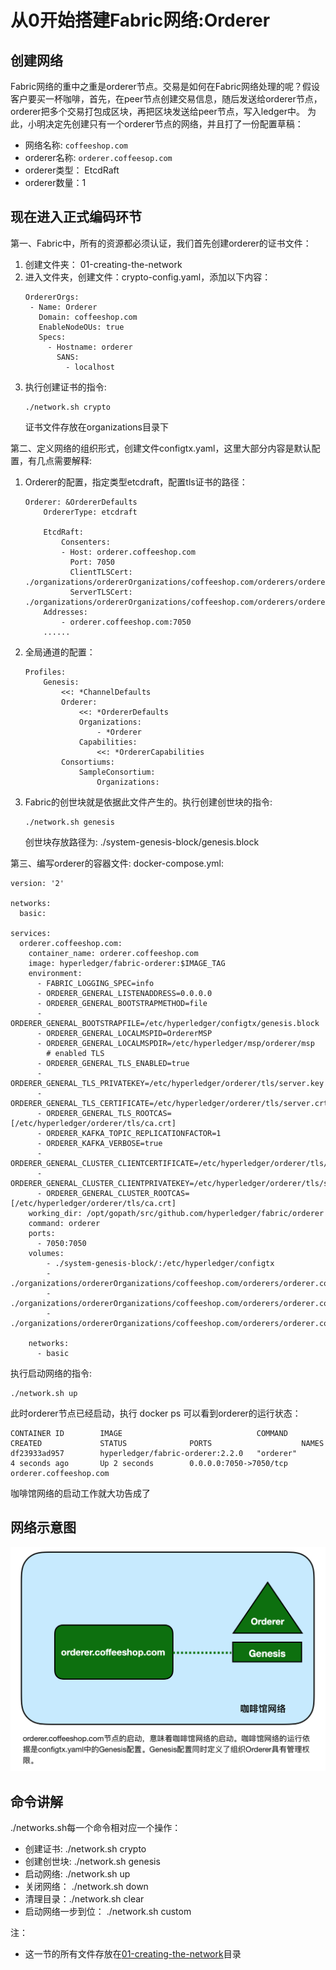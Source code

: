 # 从0开始搭建Fabric网络:Orderer
##  创建网络
Fabric网络的重中之重是orderer节点。交易是如何在Fabric网络处理的呢？假设客户要买一杯咖啡，首先，在peer节点创建交易信息，随后发送给orderer节点，orderer把多个交易打包成区块，再把区块发送给peer节点，写入ledger中。
为此，小明决定先创建只有一个orderer节点的网络，并且打了一份配置草稿：
- 网络名称: `coffeeshop.com`
- orderer名称: `orderer.coffeesop.com`
- orderer类型： EtcdRaft
- orderer数量：1

## 现在进入正式编码环节
第一、Fabric中，所有的资源都必须认证，我们首先创建orderer的证书文件：
1. 创建文件夹： 01-creating-the-network
2. 进入文件夹，创建文件：crypto-config.yaml，添加以下内容：
   ```
   OrdererOrgs:
    - Name: Orderer
      Domain: coffeeshop.com
      EnableNodeOUs: true
      Specs:
        - Hostname: orderer
          SANS:
            - localhost
   ```
3. 执行创建证书的指令:
   ```
   ./network.sh crypto
   ```
   证书文件存放在organizations目录下

第二、定义网络的组织形式，创建文件configtx.yaml，这里大部分内容是默认配置，有几点需要解释:
1. Orderer的配置，指定类型etcdraft，配置tls证书的路径：
    ```
    Orderer: &OrdererDefaults
        OrdererType: etcdraft

        EtcdRaft:
            Consenters:
            - Host: orderer.coffeeshop.com
              Port: 7050
              ClientTLSCert: ./organizations/ordererOrganizations/coffeeshop.com/orderers/orderer.coffeeshop.com/tls/server.crt
              ServerTLSCert: ./organizations/ordererOrganizations/coffeeshop.com/orderers/orderer.coffeeshop.com/tls/server.crt
        Addresses:
            - orderer.coffeeshop.com:7050
        ......
    ```
2. 全局通道的配置：
    ```
    Profiles:
        Genesis:
            <<: *ChannelDefaults
            Orderer:
                <<: *OrdererDefaults
                Organizations:
                    - *Orderer
                Capabilities:
                    <<: *OrdererCapabilities
            Consortiums:
                SampleConsortium:
                    Organizations:
    ```
3. Fabric的创世块就是依据此文件产生的。执行创建创世块的指令: 
   ```
   ./network.sh genesis
   ```
   创世块存放路径为: ./system-genesis-block/genesis.block 

第三、编写orderer的容器文件: docker-compose.yml:
```
version: '2'

networks:
  basic:

services:
  orderer.coffeeshop.com:
    container_name: orderer.coffeeshop.com
    image: hyperledger/fabric-orderer:$IMAGE_TAG
    environment:
      - FABRIC_LOGGING_SPEC=info
      - ORDERER_GENERAL_LISTENADDRESS=0.0.0.0
      - ORDERER_GENERAL_BOOTSTRAPMETHOD=file
      - ORDERER_GENERAL_BOOTSTRAPFILE=/etc/hyperledger/configtx/genesis.block
      - ORDERER_GENERAL_LOCALMSPID=OrdererMSP
      - ORDERER_GENERAL_LOCALMSPDIR=/etc/hyperledger/msp/orderer/msp
        # enabled TLS
      - ORDERER_GENERAL_TLS_ENABLED=true
      - ORDERER_GENERAL_TLS_PRIVATEKEY=/etc/hyperledger/orderer/tls/server.key
      - ORDERER_GENERAL_TLS_CERTIFICATE=/etc/hyperledger/orderer/tls/server.crt
      - ORDERER_GENERAL_TLS_ROOTCAS=[/etc/hyperledger/orderer/tls/ca.crt]
      - ORDERER_KAFKA_TOPIC_REPLICATIONFACTOR=1
      - ORDERER_KAFKA_VERBOSE=true
      - ORDERER_GENERAL_CLUSTER_CLIENTCERTIFICATE=/etc/hyperledger/orderer/tls/server.crt
      - ORDERER_GENERAL_CLUSTER_CLIENTPRIVATEKEY=/etc/hyperledger/orderer/tls/server.key
      - ORDERER_GENERAL_CLUSTER_ROOTCAS=[/etc/hyperledger/orderer/tls/ca.crt]
    working_dir: /opt/gopath/src/github.com/hyperledger/fabric/orderer
    command: orderer
    ports:
      - 7050:7050
    volumes:
        - ./system-genesis-block/:/etc/hyperledger/configtx
        - ./organizations/ordererOrganizations/coffeeshop.com/orderers/orderer.coffeeshop.com/:/etc/hyperledger/msp/orderer
        - ./organizations/ordererOrganizations/coffeeshop.com/orderers/orderer.coffeeshop.com/msp:/etc/hyperledger/orderer/msp
        - ./organizations/ordererOrganizations/coffeeshop.com/orderers/orderer.coffeeshop.com/tls/:/etc/hyperledger/orderer/tls

    networks:
      - basic
```
执行启动网络的指令:
```
./network.sh up
```
此时orderer节点已经启动，执行 docker ps 可以看到orderer的运行状态：
```
CONTAINER ID        IMAGE                              COMMAND             CREATED             STATUS              PORTS                    NAMES
df23933ad957        hyperledger/fabric-orderer:2.2.0   "orderer"           4 seconds ago       Up 2 seconds        0.0.0.0:7050->7050/tcp   orderer.coffeeshop.com
```
咖啡馆网络的启动工作就大功告成了

## 网络示意图
![orderer](/book/fabric/coffee01.png)

## 命令讲解
./networks.sh每一个命令相对应一个操作：
- 创建证书: ./network.sh crypto
- 创建创世块: ./network.sh genesis
- 启动网络: ./network.sh up
- 关闭网络： ./network.sh down
- 清理目录：./network.sh clear
- 启动网络一步到位： ./network.sh custom

注：
- 这一节的所有文件存放在[01-creating-the-network](https://github.com/stephenwu2020/hfcoffeeshop/tree/master/01-creating-the-network)目录